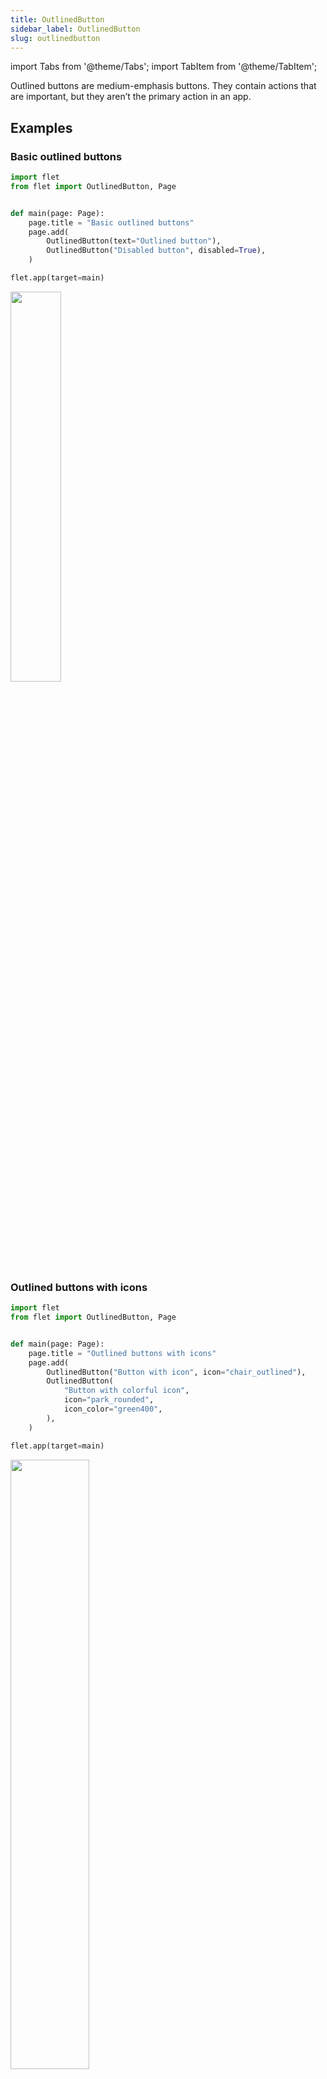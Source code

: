 ```yaml
---
title: OutlinedButton
sidebar_label: OutlinedButton
slug: outlinedbutton
---
```


import Tabs from '@theme/Tabs';
import TabItem from '@theme/TabItem';

Outlined buttons are medium-emphasis buttons. They contain actions that are important, but they aren’t the primary action in an app.

## Examples

### Basic outlined buttons

<Tabs groupId="language">
  <TabItem value="python" label="Python" default>

```python
import flet
from flet import OutlinedButton, Page


def main(page: Page):
    page.title = "Basic outlined buttons"
    page.add(
        OutlinedButton(text="Outlined button"),
        OutlinedButton("Disabled button", disabled=True),
    )

flet.app(target=main)
```
  </TabItem>

</Tabs>

<img src="/img/docs/controls/outlined-button/basic-outlined-buttons.png" width="40%" />

### Outlined buttons with icons

<Tabs groupId="language">
  <TabItem value="python" label="Python" default>

```python
import flet
from flet import OutlinedButton, Page


def main(page: Page):
    page.title = "Outlined buttons with icons"
    page.add(
        OutlinedButton("Button with icon", icon="chair_outlined"),
        OutlinedButton(
            "Button with colorful icon",
            icon="park_rounded",
            icon_color="green400",
        ),
    )

flet.app(target=main)
```
  </TabItem>

</Tabs>

<img src="/img/docs/controls/outlined-button/outlined-buttons-with-icons.png" width="50%" />

### Outlined button with `click` event

<Tabs groupId="language">
  <TabItem value="python" label="Python" default>

```python
import flet
from flet import OutlinedButton, Page, Text


def main(page: Page):
    page.title = "Outlined button with 'click' event"

    def button_clicked(e):
        b.data += 1
        t.value = f"Button clicked {b.data} time(s)"
        page.update()

    b = OutlinedButton("Button with 'click' event", on_click=button_clicked, data=0)
    t = Text()

    page.add(b, t)

flet.app(target=main)
```

  </TabItem>

</Tabs>

<img src="/img/docs/controls/outlined-button/outlined-button-with-click-event.gif" width="50%" />

### Outlined button with custom content 

<Tabs groupId="language">
  <TabItem value="python" label="Python" default>

```python
import flet
from flet import (
    Column,
    Container,
    Icon,
    OutlinedButton,
    Page,
    Row,
    Text,
    icons,
    padding,
)


def main(page: Page):
    page.title = "Outlined buttons with custom content"
    page.add(
        OutlinedButton(
            width=150,
            content=Row(
                [
                    Icon(name=icons.FAVORITE, color="pink"),
                    Icon(name=icons.AUDIOTRACK, color="green"),
                    Icon(name=icons.BEACH_ACCESS, color="blue"),
                ],
                alignment="spaceAround",
            ),
        ),
        OutlinedButton(
            content=Container(
                content=Column(
                    [
                        Text(value="Compound button", size=20),
                        Text(value="This is secondary text"),
                    ],
                    alignment="center",
                    spacing=5,
                ),
                padding=padding.all(10),
            ),
        ),
    )

flet.app(target=main)

```

  </TabItem>
  
</Tabs>

<img src="/img/docs/controls/outlined-button/outlined-buttons-with-custom-content.png" width="40%" />


## Properties

| Name           | Type   | Default | Description |
| -------------- | ------ | ------- | ----------- |
| `text`         | string |         | The text displayed on a button. |
| `icon`         | string |         | Icon shown in the button. |
| `iconColor`    | string |         | Icon color. |
| `content`      | Control|         | a Control representing custom button content. |

## Events

| Name      | Description |
| --------- | ----------- |
| `click`   | Fires when a user clicks the button.  |
| `focus`   | TBD. |
| `blur`    | TBD. |